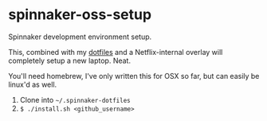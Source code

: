 # spinnaker-oss-setup

Spinnaker development environment setup.

This, combined with my [dotfiles](https://github.com/robzienert/dotfiles) and a Netflix-internal overlay will completely setup a new laptop. Neat.

You'll need homebrew, I've only written this for OSX so far, but can easily be linux'd as well.

1. Clone into `~/.spinnaker-dotfiles`
1. `$ ./install.sh <github_username>`
